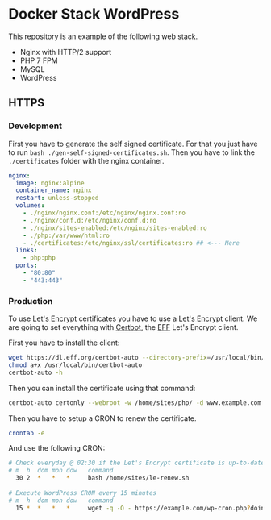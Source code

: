 # Docker Stack WordPress

This repository is an example of the following web stack.

* Nginx with HTTP/2 support
* PHP 7 FPM
* MySQL
* WordPress

## HTTPS

### Development

First you have to generate the self signed certificate. For that you just have to run `bash ./gen-self-signed-certificates.sh`.
Then you have to link the `./certificates` folder with the nginx container.

```yaml
nginx:
  image: nginx:alpine
  container_name: nginx
  restart: unless-stopped
  volumes:
    - ./nginx/nginx.conf:/etc/nginx/nginx.conf:ro
    - ./nginx/conf.d:/etc/nginx/conf.d:ro
    - ./nginx/sites-enabled:/etc/nginx/sites-enabled:ro
    - ./php:/var/www/html:ro
    - ./certificates:/etc/nginx/ssl/certificates:ro ## <--- Here
  links:
    - php:php
  ports:
    - "80:80"
    - "443:443"
```

### Production

To use [Let's Encrypt](https://letsencrypt.org) certificates you have to use a [Let's Encrypt](https://letsencrypt.org) client.
We are going to set everything with [Certbot](https://certbot.eff.org/), the [EFF](https://www.eff.org/) Let's Encrypt client.

First you have to install the client:

```bash
wget https://dl.eff.org/certbot-auto --directory-prefix=/usr/local/bin/
chmod a+x /usr/local/bin/certbot-auto
certbot-auto -h
```

Then you can install the certificate using that command:

```bash
certbot-auto certonly --webroot -w /home/sites/php/ -d www.example.com -d example.com
```

Then you have to setup a CRON to renew the certificate.

```bash
crontab -e
```

And use the following CRON:

```bash
# Check everyday @ 02:30 if the Let's Encrypt certificate is up-to-date
# m  h  dom mon dow   command
  30 2  *   *   *     bash /home/sites/le-renew.sh
  
# Execute WordPress CRON every 15 minutes
# m  h  dom mon dow   command
  15 *  *   *   *     wget -q -O - https://example.com/wp-cron.php?doing_wp_cron >/dev/null 2>&1
```

